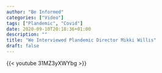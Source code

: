 ```yaml
---
author: "Be Informed"
categories: ["Video"]
tags: ["Plandemic", "Covid"]
date: 2020-09-10T20:18:36+01:00
description: ""
title: "We Interviewed Plandemic Director Mikki Willis"
draft: false
---
```


{{< youtube 31MZ3yXWYbg >}}

